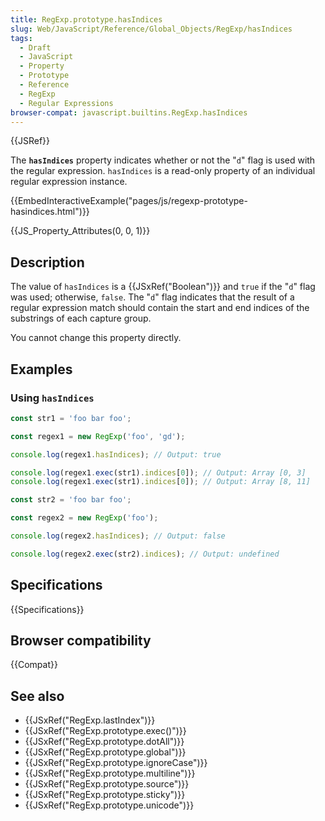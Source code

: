 ```yaml
---
title: RegExp.prototype.hasIndices
slug: Web/JavaScript/Reference/Global_Objects/RegExp/hasIndices
tags:
  - Draft
  - JavaScript
  - Property
  - Prototype
  - Reference
  - RegExp
  - Regular Expressions
browser-compat: javascript.builtins.RegExp.hasIndices
---
```

{{JSRef}}

The **`hasIndices`** property indicates whether or not the "`d`" flag is used
with the regular expression. `hasIndices` is a read-only property of an
individual regular expression instance.

{{EmbedInteractiveExample("pages/js/regexp-prototype-hasindices.html")}}

{{JS_Property_Attributes(0, 0, 1)}}

## Description

The value of `hasIndices` is a {{JSxRef("Boolean")}} and `true` if the
"`d`" flag was used; otherwise, `false`. The "`d`" flag indicates that the
result of a regular expression match should contain the start and end indices of
the substrings of each capture group.

You cannot change this property directly.

## Examples

### Using `hasIndices`

```js
const str1 = 'foo bar foo';

const regex1 = new RegExp('foo', 'gd');

console.log(regex1.hasIndices); // Output: true

console.log(regex1.exec(str1).indices[0]); // Output: Array [0, 3]
console.log(regex1.exec(str1).indices[0]); // Output: Array [8, 11]

const str2 = 'foo bar foo';

const regex2 = new RegExp('foo');

console.log(regex2.hasIndices); // Output: false

console.log(regex2.exec(str2).indices); // Output: undefined
```

## Specifications

{{Specifications}}

## Browser compatibility

{{Compat}}

## See also

*   {{JSxRef("RegExp.lastIndex")}}
*   {{JSxRef("RegExp.prototype.exec()")}}
*   {{JSxRef("RegExp.prototype.dotAll")}}
*   {{JSxRef("RegExp.prototype.global")}}
*   {{JSxRef("RegExp.prototype.ignoreCase")}}
*   {{JSxRef("RegExp.prototype.multiline")}}
*   {{JSxRef("RegExp.prototype.source")}}
*   {{JSxRef("RegExp.prototype.sticky")}}
*   {{JSxRef("RegExp.prototype.unicode")}}
